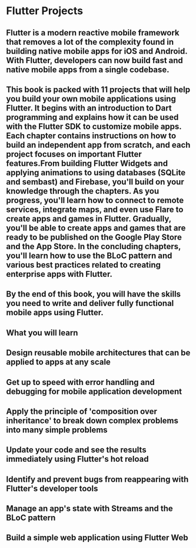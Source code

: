 # Flutter Projects

## Flutter is a modern reactive mobile framework that removes a lot of the complexity found in building native mobile apps for iOS and Android. With Flutter, developers can now build fast and native mobile apps from a single codebase.

## This book is packed with 11 projects that will help you build your own mobile applications using Flutter. It begins with an introduction to Dart programming and explains how it can be used with the Flutter SDK to customize mobile apps. Each chapter contains instructions on how to build an independent app from scratch, and each project focuses on important Flutter features.From building Flutter Widgets and applying animations to using databases (SQLite and sembast) and Firebase, you'll build on your knowledge through the chapters. As you progress, you'll learn how to connect to remote services, integrate maps, and even use Flare to create apps and games in Flutter. Gradually, you'll be able to create apps and games that are ready to be published on the Google Play Store and the App Store. In the concluding chapters, you'll learn how to use the BLoC pattern and various best practices related to creating enterprise apps with Flutter.

## By the end of this book, you will have the skills you need to write and deliver fully functional mobile apps using Flutter.

## What you will learn
## Design reusable mobile architectures that can be applied to apps at any scale
## Get up to speed with error handling and debugging for mobile application development
## Apply the principle of 'composition over inheritance' to break down complex problems into many simple problems
## Update your code and see the results immediately using Flutter's hot reload
## Identify and prevent bugs from reappearing with Flutter's developer tools
## Manage an app's state with Streams and the BLoC pattern
## Build a simple web application using Flutter Web